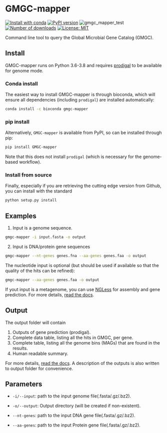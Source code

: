 # GMGC-mapper

[![Install with conda](https://anaconda.org/bioconda/gmgc-mapper/badges/installer/conda.svg)](https://conda.anaconda.org/bioconda)
[![PyPI version](https://badge.fury.io/py/GMGC-mapper.svg)](https://badge.fury.io/py/GMGC-mapper)
![gmgc_mapper_test](https://github.com/BigDataBiology/GMGC-Finder/workflows/gmgc_mapper_test/badge.svg)
[![Number of downloads](https://anaconda.org/bioconda/gmgc-mapper/badges/downloads.svg)](https://anaconda.org/bioconda/gmgc-mapper)
[![License: MIT](https://anaconda.org/bioconda/gmgc-mapper/badges/license.svg)](https://anaconda.org/bioconda/gmgc-mapper)


Command line tool to query the Global Microbial Gene Catalog (GMGC).

## Install

GMGC-mapper runs on Python 3.6-3.8 and requires
[prodigal](https://github.com/hyattpd/Prodigal) to be available for genome
mode.

### Conda install

The easiest way to install GMGC-mapper is through bioconda, which will ensure
all dependencies (including `prodigal`) are installed automatically:

```bash
conda install -c bioconda gmgc-mapper
```

### pip install

Alternatively, `GMGC-mapper` is available from PyPI, so can be installed
through pip:

```bash
pip install GMGC-mapper
```

Note that this does not install `prodigal` (which is necessary for the
genome-based workflow).

### Install from source

Finally, especially if you are retrieving the cutting edge version from Github,
you can install with the standard

```bash
python setup.py install
```


## Examples

1. Input is a genome sequence.

```bash
gmgc-mapper -i input.fasta -o output
```

2. Input is DNA/protein gene sequences

```bash
gmgc-mapper --nt-genes genes.fna --aa-genes genes.faa -o output
```

The nucleotide input is optional (but should be used if available so that the
quality of the hits can be refined):

```bash
gmgc-mapper --aa-genes genes.faa -o output
```

If yout input is a metagenome, you can use
[NGLess](https://github.com/ngless-toolkit/ngless) for assembly and gene
prediction. For more details, [read the
docs](https://gmgc-mapper.readthedocs.io/en/latest/usage/).

## Output

The output folder will contain

1. Outputs of gene prediction (prodigal).
2. Complete data table, listing all the hits in GMGC, per gene.
3. Complete table, listing all the genome bins (MAGs) that are found in the results.
4. Human readable summary.

For more details, [read the
docs](https://gmgc-mapper.readthedocs.io/en/latest/output/). A description of
the outputs is also written to output folder for convenience.

## Parameters

* `-i/--input`: path to the input genome file(.fasta/.gz/.bz2).

* `-o/--output`: Output directory (will be created if non-existent).

* `--nt-genes`: path to the input DNA gene file(.fasta/.gz/.bz2).

* `--aa-genes`: path to the input Protein gene file(.fasta/.gz/.bz2).

